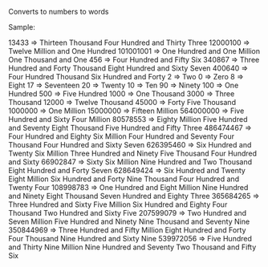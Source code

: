 Converts to numbers to words

Sample:

13433 => Thirteen Thousand Four Hundred and Thirty Three
12000100 => Twelve Million and One Hundred
101001001 => One Hundred and One Million One Thousand and One
456 => Four Hundred and Fifty Six
340867 => Three Hundred and Forty Thousand Eight Hundred and Sixty Seven
400640 => Four Hundred Thousand Six Hundred and Forty
2 => Two
0 => Zero
8 => Eight
17 => Seventeen
20 => Twenty
10 => Ten
90 => Ninety
100 => One Hundred
500 => Five Hundred
1000 => One Thousand
3000 => Three Thousand
12000 => Twelve Thousand
45000 => Forty Five Thousand
1000000 => One Million
15000000 => Fifteen Million
564000000 => Five Hundred and Sixty Four Million
80578553 => Eighty Million Five Hundred and Seventy Eight Thousand Five Hundred and Fifty Three
486474467 => Four Hundred and Eighty Six Million Four Hundred and Seventy Four Thousand Four Hundred and Sixty Seven
626395460 => Six Hundred and Twenty Six Million Three Hundred and Ninety Five Thousand Four Hundred and Sixty
66902847 => Sixty Six Million Nine Hundred and Two Thousand Eight Hundred and Forty Seven
628649424 => Six Hundred and Twenty Eight Million Six Hundred and Forty Nine Thousand Four Hundred and Twenty Four
108998783 => One Hundred and Eight Million Nine Hundred and Ninety Eight Thousand Seven Hundred and Eighty Three
365684265 => Three Hundred and Sixty Five Million Six Hundred and Eighty Four Thousand Two Hundred and Sixty Five
207599079 => Two Hundred and Seven Million Five Hundred and Ninety Nine Thousand and Seventy Nine
350844969 => Three Hundred and Fifty Million Eight Hundred and Forty Four Thousand Nine Hundred and Sixty Nine
539972056 => Five Hundred and Thirty Nine Million Nine Hundred and Seventy Two Thousand and Fifty Six

